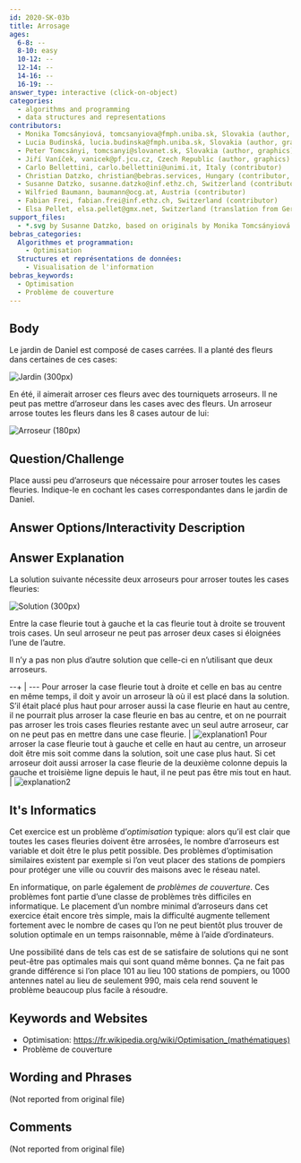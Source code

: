 ```yaml
---
id: 2020-SK-03b
title: Arrosage
ages:
  6-8: --
  8-10: easy
  10-12: --
  12-14: --
  14-16: --
  16-19: --
answer_type: interactive (click-on-object)
categories:
  - algorithms and programming
  - data structures and representations
contributors:
  - Monika Tomcsányiová, tomcsanyiova@fmph.uniba.sk, Slovakia (author, graphics)
  - Lucia Budinská, lucia.budinska@fmph.uniba.sk, Slovakia (author, graphics)
  - Peter Tomcsányi, tomcsanyi@slovanet.sk, Slovakia (author, graphics)
  - Jiří Vaníček, vanicek@pf.jcu.cz, Czech Republic (author, graphics)
  - Carlo Bellettini, carlo.bellettini@unimi.it, Italy (contributor)
  - Christian Datzko, christian@bebras.services, Hungary (contributor, translation from English into German)
  - Susanne Datzko, susanne.datzko@inf.ethz.ch, Switzerland (contributor, graphics)
  - Wilfried Baumann, baumann@ocg.at, Austria (contributor)
  - Fabian Frei, fabian.frei@inf.ethz.ch, Switzerland (contributor)
  - Elsa Pellet, elsa.pellet@gmx.net, Switzerland (translation from German into French)
support_files:
  - *.svg by Susanne Datzko, based on originals by Monika Tomcsányiová and Lucia Budinská and Peter Tomcsányi and Jiří Vaníček
bebras_categories:
  Algorithmes et programmation:
    - Optimisation
  Structures et représentations de données:
    - Visualisation de l'information
bebras_keywords:
  - Optimisation
  - Problème de couverture
---
```



## Body

Le jardin de Daniel est composé de cases carrées. Il a planté des fleurs dans certaines de ces cases:

![](graphics/2020-SK-03b_taskbody1-compatible.svg "Jardin (300px)")

En été, il aimerait arroser ces fleurs avec des tourniquets arroseurs. Il ne peut pas mettre d’arroseur dans les cases avec des fleurs. Un arroseur arrose toutes les fleurs dans les 8 cases autour de lui:

![](graphics/2020-SK-03b_taskbody2-compatible.svg "Arroseur (180px)")


## Question/Challenge

Place aussi peu d’arroseurs que nécessaire pour arroser toutes les cases fleuries. Indique-le en cochant les cases correspondantes dans le jardin de Daniel.


## Answer Options/Interactivity Description

<!-- empty -->


## Answer Explanation

La solution suivante nécessite deux arroseurs pour arroser toutes les cases fleuries:

![](graphics/2020-SK-03b_explanation.svg "Solution (300px)")

Entre la case fleurie tout à gauche et la cas fleurie tout à droite se trouvent trois cases. Un seul arroseur ne peut pas arroser deux cases si éloignées l’une de l’autre.

Il n’y a pas non plus d’autre solution que celle-ci en n’utilisant que deux arroseurs.

--+ | ---
Pour arroser la case fleurie tout à droite et celle en bas au centre en même temps, il doit y avoir un arroseur là où il est placé dans la solution. S’il était placé plus haut pour arroser aussi la case fleurie en haut au centre, il ne pourrait plus arroser la case fleurie en bas au centre, et on ne pourrait pas arroser les trois cases fleuries restante avec un seul autre arroseur, car on ne peut pas en mettre dans une case fleurie. | ![explanation1]
Pour arroser la case fleurie tout à gauche et celle en haut au centre, un arroseur doit être mis soit comme dans la solution, soit une case plus haut. Si cet arroseur doit aussi arroser la case fleurie de la deuxième colonne depuis la gauche et troisième ligne depuis le haut, il ne peut pas être mis tout en haut. | ![explanation2]

[explanation1]: graphics/2020-SK-03b_explanation2.svg "Explication 1 (200px)"
[explanation2]: graphics/2020-SK-03b_explanation3.svg "Explication 2 (200px)"


## It's Informatics

Cet exercice est un problème d’_optimisation_ typique: alors qu’il est clair que toutes les cases fleuries doivent être arrosées, le nombre d’arroseurs est variable et doit être le plus petit possible. Des problèmes d’optimisation similaires existent par exemple si l’on veut placer des stations de pompiers pour protéger une ville ou couvrir des maisons avec le réseau natel.

En informatique, on parle également de _problèmes de couverture_. Ces problèmes font partie d’une classe de problèmes très difficiles en informatique. Le placement d’un nombre minimal d’arroseurs dans cet exercice était encore très simple, mais la difficulté augmente tellement fortement avec le nombre de cases qu l’on ne peut bientôt plus trouver de solution optimale en un temps raisonnable, même à l’aide d’ordinateurs.

Une possibilité dans de tels cas est de se satisfaire de solutions qui ne sont peut-être pas optimales mais qui sont quand même bonnes. Ça ne fait pas grande différence si l’on place 101 au lieu 100 stations de pompiers, ou 1000 antennes natel au lieu de seulement 990, mais cela rend souvent le problème beaucoup plus facile à résoudre.


## Keywords and Websites

 - Optimisation: https://fr.wikipedia.org/wiki/Optimisation_(mathématiques)
 - Problème de couverture


## Wording and Phrases

(Not reported from original file)


## Comments

(Not reported from original file)
